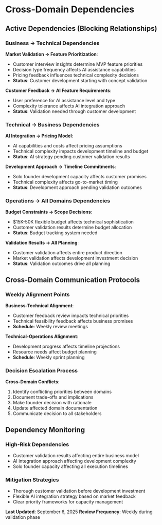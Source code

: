 # Cross-Domain Dependencies

## Active Dependencies (Blocking Relationships)

### Business → Technical Dependencies
**Market Validation → Feature Prioritization**:
- Customer interview insights determine MVP feature priorities
- Decision type frequency affects AI assistance capabilities
- Pricing feedback influences technical complexity decisions
- **Status**: Customer development starting with concept validation

**Customer Feedback → AI Feature Requirements**:
- User preference for AI assistance level and type
- Complexity tolerance affects AI integration approach
- **Status**: Validation needed through customer development

### Technical → Business Dependencies  
**AI Integration → Pricing Model**:
- AI capabilities and costs affect pricing assumptions
- Technical complexity impacts development timeline and budget
- **Status**: AI strategy pending customer validation results

**Development Approach → Timeline Commitments**:
- Solo founder development capacity affects customer promises
- Technical complexity affects go-to-market timing
- **Status**: Development approach pending validation outcomes

### Operations → All Domains Dependencies
**Budget Constraints → Scope Decisions**:
- $15K-50K flexible budget affects technical sophistication
- Customer validation results determine budget allocation
- **Status**: Budget tracking system needed

**Validation Results → All Planning**:
- Customer validation affects entire product direction
- Market validation affects development investment decision
- **Status**: Validation outcomes drive all planning

## Cross-Domain Communication Protocols

### Weekly Alignment Points
**Business-Technical Alignment**:
- Customer feedback review impacts technical priorities
- Technical feasibility feedback affects business promises
- **Schedule**: Weekly review meetings

**Technical-Operations Alignment**:  
- Development progress affects timeline projections
- Resource needs affect budget planning
- **Schedule**: Weekly sprint planning

### Decision Escalation Process
**Cross-Domain Conflicts**:
1. Identify conflicting priorities between domains
2. Document trade-offs and implications  
3. Make founder decision with rationale
4. Update affected domain documentation
5. Communicate decision to all stakeholders

## Dependency Monitoring

### High-Risk Dependencies
- Customer validation results affecting entire business model
- AI integration approach affecting development complexity
- Solo founder capacity affecting all execution timelines

### Mitigation Strategies
- Thorough customer validation before development investment
- Flexible AI integration strategy based on market feedback
- Clear priority frameworks for capacity management

**Last Updated**: September 6, 2025
**Review Frequency**: Weekly during validation phase
